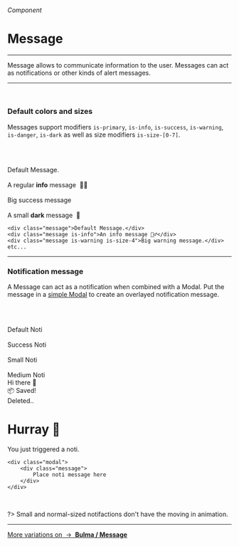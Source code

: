 <h6 class="is-uppercase has-text-grey has-text-weight-medium">Component</h6><h1 class="title is-family-secondary">Message</h1>
<hr class="is-visible is-size-3">
<p class="subtitle is-4 is-family-secondary">
    <span class="has-text-weight-semibold">Message</span> allows to communicate information to the user. Messages can act as notifications or other kinds of alert messages.
</p>
<hr class="is-visible is-size-2"><br>

<h3 class="title"><strong>Default colors and sizes</strong></h3>

Messages support modifiers `is-primary`, `is-info`, `is-success`, `is-warning`, `is-danger`, `is-dark` as well as size modifiers `is-size-[0-7]`.

<br><br>

<div class="box is-medium has-background-white-bis is-marginless">
    <div class="message">Default Message.</div>
    <br>
    <div class="message is-info">A regular <strong>info</strong> message&nbsp; 💁‍♂️</div>
    <br>
    <div class="message is-size-4 is-success">Big success message</div>
    <br>
    <div class="message is-dark is-size-6">A small <strong>dark</strong> message&nbsp; 👀</div>
</div>

    <div class="message">Default Message.</div>
    <div class="message is-info">An info message 💁‍♂️</div>
    <div class="message is-warning is-size-4">Big warning message.</div>
    etc...
<hr class="is-visible is-size-1">

<h3 class="title"><strong>Notification message</strong></h3>

A Message can act as a notification when combined with a Modal. Put the message in a <a href="#/modal">simple Modal</a> to create an overlayed notification message.

<br><br>

<div class="box has-background-white-bis is-medium is-marginless has-text-centered">
    <div class="button is-rounded" onclick="openModal('3')">Default Noti</div>&nbsp; &nbsp;
    <div class="button is-success is-rounded" onclick="openModal('9')">Success Noti</div>&nbsp; &nbsp;
    <div class="button is-danger is-rounded" onclick="openModal('4')">Small Noti</div>&nbsp; &nbsp;
    <div class="button is-primary is-shadowed is-rounded" onclick="openModal('5')">Medium Noti</div>
</div>

<div id="js-modal3" class="modal" onclick="closeModal('3')">
    <div class="message">
        Hi there 👋
    </div>
</div>
<div id="js-modal9" class="modal" onclick="closeModal('9')">
    <div class="message is-success">
        📦 Saved! 
    </div>
</div>
<div id="js-modal4" class="modal" onclick="closeModal('4')">
    <div class="message is-danger is-size-6">
        Deleted..
    </div>
</div>
<div id="js-modal5" class="modal" onclick="closeModal('5')">
    <div class="message is-primary is-medium">
        <h1 class="title is-4 has-text-weight-bold">Hurray 🎉</h1>
        You just triggered a noti.
    </div>
</div>

    <div class="modal">
        <div class="message">
            Place noti message here
        </div>  
    </div>
<br>

?> Small and normal-sized notifactions don't have the moving in animation.

<hr>

<a href="https://bulma.io/documentation/components/message/" target="blank" class="box is-well has-text-grey">
    More variations on &nbsp;→&nbsp; <strong class="has-text-primary">Bulma / Message</strong>
</a>
